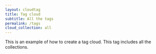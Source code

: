 ```yaml
---
layout: cloudtag
title: Tag cloud
subtitle: All the tags
permalink: /tags
cloud_collection: all
---
```


This is an example of how to create a tag cloud. This tag includes all the collections.
